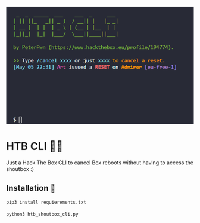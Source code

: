 <p align="center">
  <img src="img.PNG">
</p>

# HTB CLI 🧙‍♂️

Just a Hack The Box CLI to cancel Box reboots without having to access the shoutbox :)

## Installation 🔧
```
pip3 install requierements.txt

python3 htb_shoutbox_cli.py
```

